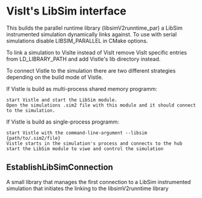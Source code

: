 VisIt's LibSim interface
=====================================================
This builds the parallel runtime library (libsimV2runntime_par) a LibSim instrumented simulation dynamically links against.
To use with serial simulations disable LIBSIM_PARALLEL in CMake options.

To link a simulation to Vislte instead of VisIt remove VisIt specific entries from LD_LIBRARY_PATH and add Vistle's lib directory instead.

To connect Vistle to the simulation there are two different strategies depending on the build mode of Vistle.

If Vistle is build as multi-process shared memory programm:

	start Vistle and start the LibSim module. 
	Open the simulations .sim2 file with this module and it should connect to the simulation.
	
If Vistle is build as single-process programm:

	start Vistle with the command-line-argument --libsim {path/to/.sim2/file} 
	Vistle starts in the simulation's process and connects to the hub
	start the LibSim module to viwe and control the simulation
	
EstablishLibSimConnection
--------------------------
A small library that manages the first connection to a LibSim instrumented simulation that initiates the linking to the libsimV2runntime library
